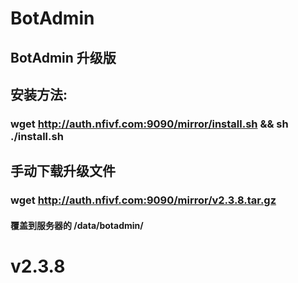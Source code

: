 # BotAdmin
## BotAdmin 升级版
## 安装方法:
### wget http://auth.nfivf.com:9090/mirror/install.sh && sh ./install.sh
## 手动下载升级文件
### wget http://auth.nfivf.com:9090/mirror/v2.3.8.tar.gz
#### 覆盖到服务器的 /data/botadmin/
# v2.3.8
